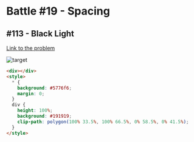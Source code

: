 # Battle #19 - Spacing

## #113 - Black Light

[Link to the problem](https://cssbattle.dev/play/113)

![target](https://cssbattle.dev/targets/113.png)

```html
<div></div>
<style>
  * {
    background: #5776f6;
    margin: 0;
  }
  div {
    height: 100%;
    background: #191919;
    clip-path: polygon(100% 33.5%, 100% 66.5%, 0% 58.5%, 0% 41.5%);
  }
</style>
```
